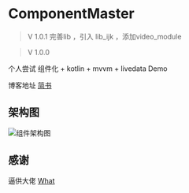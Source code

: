 # ComponentMaster

> V 1.0.1
完善lib ，引入 lib_ijk ，添加video_module

> V 1.0.0  

个人尝试 组件化 + kotlin + mvvm + livedata Demo

博客地址 [简书](https://www.jianshu.com/p/54bd094f6b00)

## 架构图

![组件架构图](https://upload-images.jianshu.io/upload_images/6188347-2175e13adf3f6ae7.png?imageMogr2/auto-orient/strip%7CimageView2/2/w/1240)

## 感谢

逼供大佬 [What](https://github.com/y1xian/What)
